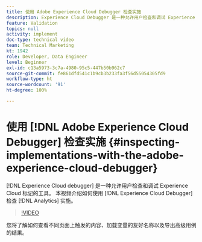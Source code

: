 ```yaml
---
title: 使用 Adobe Experience Cloud Debugger 检查实施
description: Experience Cloud Debugger 是一种允许用户检查和调试 Experience Cloud 标记的工具。 本视频介绍如何使用 Experience Cloud Debugger 检查 Analytics 实施。
feature: Validation
topics: null
activity: implement
doc-type: technical video
team: Technical Marketing
kt: 1942
role: Developer, Data Engineer
level: Beginner
exl-id: c13a5973-3c7a-4980-95c5-447b50b962c7
source-git-commit: fe861dfd541c1b9cb3b233fa3f56d55054305fd9
workflow-type: ht
source-wordcount: '91'
ht-degree: 100%

---
```


# 使用 [!DNL Adobe Experience Cloud Debugger] 检查实施 {#inspecting-implementations-with-the-adobe-experience-cloud-debugger}

[!DNL Experience Cloud debugger] 是一种允许用户检查和调试 Experience Cloud 标记的工具。 本视频介绍如何使用 [!DNL Experience Cloud Debugger] 检查 [!DNL Analytics] 实施。

>[!VIDEO](https://video.tv.adobe.com/v/23878/?quality=12)

您将了解如何查看不同页面上触发的内容、加载变量的友好名称以及导出高级用例的结果。


